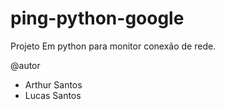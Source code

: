 # ping-python-google
Projeto Em python para monitor conexão de rede.

@autor
- Arthur Santos
- Lucas Santos
